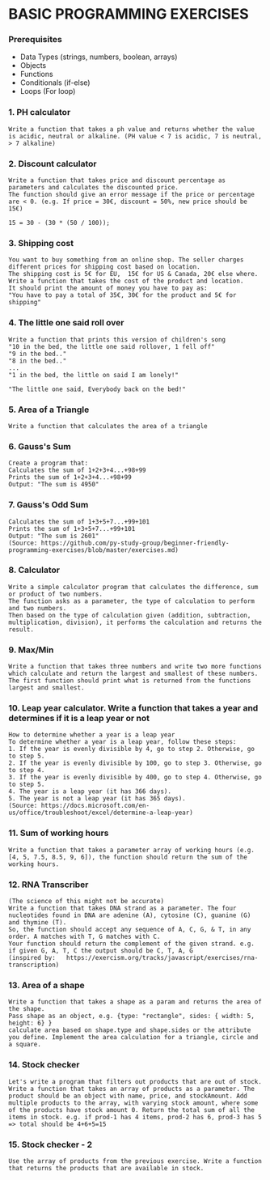 # BASIC PROGRAMMING EXERCISES

### Prerequisites 
- Data Types (strings, numbers, boolean, arrays)
- Objects
- Functions
- Conditionals (if-else)
- Loops (For loop)


### 1. PH calculator

	Write a function that takes a ph value and returns whether the value is acidic, neutral or alkaline. (PH value < 7 is acidic, 7 is neutral, > 7 alkaline)


### 2. Discount calculator

	Write a function that takes price and discount percentage as parameters and calculates the discounted price. 
	The function should give an error message if the price or percentage are < 0. (e.g. If price = 30€, discount = 50%, new price should be 15€)

	15 = 30 - (30 * (50 / 100));


### 3. Shipping cost

	You want to buy something from an online shop. The seller charges different prices for shipping cost based on location. 
	The shipping cost is 5€ for EU,  15€ for US & Canada, 20€ else where. 
	Write a function that takes the cost of the product and location. 
	It should print the amount of money you have to pay as:
	"You have to pay a total of 35€, 30€ for the product and 5€ for shipping"



### 4. The little one said roll over

	Write a function that prints this version of children's song
	"10 in the bed, the little one said rollover, 1 fell off" 
	"9 in the bed.."
	"8 in the bed.."
	...
	"1 in the bed, the little on said I am lonely!"

	"The little one said, Everybody back on the bed!"


### 5. Area of a Triangle

	Write a function that calculates the area of a triangle 

### 6. Gauss's Sum

	Create a program that:
	Calculates the sum of 1+2+3+4...+98+99
	Prints the sum of 1+2+3+4...+98+99
	Output: "The sum is 4950"

### 7. Gauss's Odd Sum

	Calculates the sum of 1+3+5+7...+99+101
	Prints the sum of 1+3+5+7...+99+101
	Output: "The sum is 2601"
	(Source: https://github.com/py-study-group/beginner-friendly-programming-exercises/blob/master/exercises.md)

### 8. Calculator

	Write a simple calculator program that calculates the difference, sum or product of two numbers. 
	The function asks as a parameter, the type of calculation to perform and two numbers. 
	Then based on the type of calculation given (addition, subtraction, multiplication, division), it performs the calculation and returns the result. 


### 9. Max/Min

	Write a function that takes three numbers and write two more functions which calculate and return the largest and smallest of these numbers.
	The first function should print what is returned from the functions largest and smallest.
	

### 10. Leap year calculator. Write a function that takes a year and determines if it is a leap year or not

	How to determine whether a year is a leap year 
	To determine whether a year is a leap year, follow these steps:
    1. If the year is evenly divisible by 4, go to step 2. Otherwise, go to step 5.
    2. If the year is evenly divisible by 100, go to step 3. Otherwise, go to step 4.
    3. If the year is evenly divisible by 400, go to step 4. Otherwise, go to step 5.
    4. The year is a leap year (it has 366 days).
    5. The year is not a leap year (it has 365 days).
	(Source: https://docs.microsoft.com/en-us/office/troubleshoot/excel/determine-a-leap-year)


### 11. Sum of working hours
	
	Write a function that takes a parameter array of working hours (e.g. [4, 5, 7.5, 8.5, 9, 6]), the function should return the sum of the working hours.


### 12. RNA Transcriber

	(The science of this might not be accurate)
	Write a function that takes DNA strand as a parameter. The four nucleotides found in DNA are adenine (A), cytosine (C), guanine (G) and thymine (T).
	So, the function should accept any sequence of A, C, G, & T, in any order. A matches with T, G matches with C. 
	Your function should return the complement of the given strand. e.g. if given G, A, T, C the output should be C, T, A, G
	(inspired by: 	https://exercism.org/tracks/javascript/exercises/rna-transcription)


### 13. Area of a shape 

	Write a function that takes a shape as a param and returns the area of the shape.
	Pass shape as an object, e.g. {type: "rectangle", sides: { width: 5, height: 6} }
	calculate area based on shape.type and shape.sides or the attribute you define. Implement the area calculation for a triangle, circle and a square.

### 14. Stock checker

	Let's write a program that filters out products that are out of stock.
	Write a function that takes an array of products as a parameter. The product should be an object with name, price, and stockAmount. Add multiple products to the array, with varying stock amount, where some of the products have stock amount 0. Return the total sum of all the items in stock. e.g. if prod-1 has 4 items, prod-2 has 6, prod-3 has 5 => total should be 4+6+5=15



### 15. Stock checker - 2 

	Use the array of products from the previous exercise. Write a function that returns the products that are available in stock. 